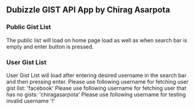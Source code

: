 ## Dubizzle GIST API App by Chirag Asarpota

### Public Gist List

The public list will load on home page load as well as when search bar is empty and enter button is pressed.

### User Gist List

User Gist List will load after entering desired username in the search bar and then pressing enter.
Please use following username for fetching user gist list: 'facebook'
Please use following username for fetching user that has no gists: 'chiragasarpota'
Please use following username for testing invalid username '!'
